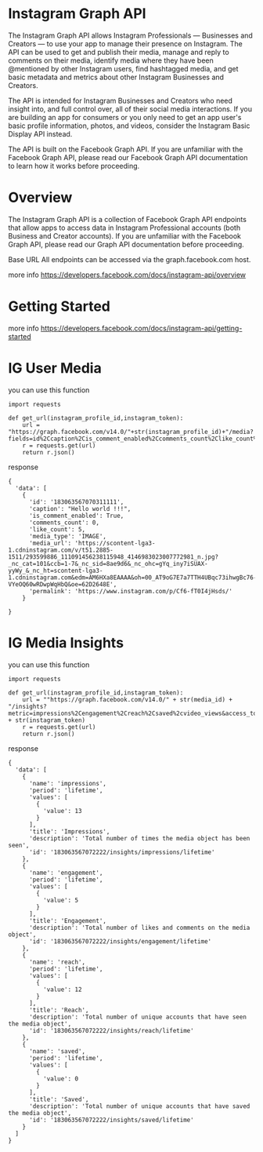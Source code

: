 # Instagram Graph API

The Instagram Graph API allows Instagram Professionals — Businesses and Creators — to use your app to manage their presence on Instagram. The API can be used to get and publish their media, manage and reply to comments on their media, identify media where they have been @mentioned by other Instagram users, find hashtagged media, and get basic metadata and metrics about other Instagram Businesses and Creators.

The API is intended for Instagram Businesses and Creators who need insight into, and full control over, all of their social media interactions. If you are building an app for consumers or you only need to get an app user's basic profile information, photos, and videos, consider the Instagram Basic Display API instead.

The API is built on the Facebook Graph API. If you are unfamiliar with the Facebook Graph API, please read our Facebook Graph API documentation to learn how it works before proceeding.

# Overview

The Instagram Graph API is a collection of Facebook Graph API endpoints that allow apps to access data in Instagram Professional accounts (both Business and Creator accounts). If you are unfamiliar with the Facebook Graph API, please read our Graph API documentation before proceeding.

Base URL
All endpoints can be accessed via the graph.facebook.com host.

more info https://developers.facebook.com/docs/instagram-api/overview

# Getting Started

more info https://developers.facebook.com/docs/instagram-api/getting-started

# IG User Media

you can use this function 

```
import requests

def get_url(instagram_profile_id,instagram_token):
    url = "https://graph.facebook.com/v14.0/"+str(instagram_profile_id)+"/media?fields=id%2Ccaption%2Cis_comment_enabled%2Ccomments_count%2Clike_count%2Cmedia_type%2Cmedia_url%2Cpermalink&access_token="+str(instagram_token)
    r = requests.get(url)
    return r.json()
```

response

```
{
  'data': [
    {
      'id': '183063567070311111',
      'caption': "Hello world !!!",
      'is_comment_enabled': True,
      'comments_count': 0,
      'like_count': 5,
      'media_type': 'IMAGE',
      'media_url': 'https://scontent-lga3-1.cdninstagram.com/v/t51.2885-1511/293599886_111091456238115948_4146983023007772981_n.jpg?_nc_cat=101&ccb=1-7&_nc_sid=8ae9d6&_nc_ohc=gYq_iny7iSUAX-yyWy_&_nc_ht=scontent-lga3-1.cdninstagram.com&edm=AM6HXa8EAAAA&oh=00_AT9oG7E7a7TTH4UBqc73ihwgBc76-VYeOQ60wRDwpWqHbQ&oe=62D2648E',
      'permalink': 'https://www.instagram.com/p/Cf6-fT0I4jHsds/'
    }
    
}
```

# IG Media Insights

you can use this function 

```
import requests

def get_url(instagram_profile_id,instagram_token):
    url = ""https://graph.facebook.com/v14.0/" + str(media_id) + "/insights?metric=impressions%2Cengagement%2Creach%2Csaved%2cvideo_views&access_token=" + str(instagram_token)
    r = requests.get(url)
    return r.json()
```

response

```
{
  'data': [
    {
      'name': 'impressions',
      'period': 'lifetime',
      'values': [
        {
          'value': 13
        }
      ],
      'title': 'Impressions',
      'description': 'Total number of times the media object has been seen',
      'id': '183063567072222/insights/impressions/lifetime'
    },
    {
      'name': 'engagement',
      'period': 'lifetime',
      'values': [
        {
          'value': 5
        }
      ],
      'title': 'Engagement',
      'description': 'Total number of likes and comments on the media object',
      'id': '183063567072222/insights/engagement/lifetime'
    },
    {
      'name': 'reach',
      'period': 'lifetime',
      'values': [
        {
          'value': 12
        }
      ],
      'title': 'Reach',
      'description': 'Total number of unique accounts that have seen the media object',
      'id': '183063567072222/insights/reach/lifetime'
    },
    {
      'name': 'saved',
      'period': 'lifetime',
      'values': [
        {
          'value': 0
        }
      ],
      'title': 'Saved',
      'description': 'Total number of unique accounts that have saved the media object',
      'id': '183063567072222/insights/saved/lifetime'
    }
  ]
}
```
